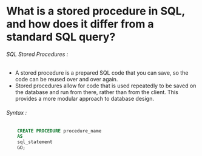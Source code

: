 # What is a stored procedure in SQL, and how does it differ from a standard SQL query? 

###### SQL Stored Procedures :
- A stored procedure is a prepared SQL code that you can save, so the code can be reused over and over again.
- Stored procedures allow for code that is used repeatedly to be saved on the database and run from there, rather than from the client. This provides a more modular approach to database design.


###### Syntax :

```sql
    CREATE PROCEDURE procedure_name
    AS
    sql_statement
    GO;
```